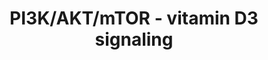---
annotations:
- id: PW:0000180
  parent: regulatory pathway
  type: Pathway Ontology
  value: mTOR signaling pathway
- id: PW:0000232
  parent: signaling pathway
  type: Pathway Ontology
  value: phosphatidylinositol 3-kinase-Akt signaling pathway
- id: PW:0001013
  parent: signaling pathway
  type: Pathway Ontology
  value: vitamin D signaling pathway
authors:
- Madeomuga
- Marvin M2
- AlexanderPico
- Susan
- DeSl
- Khanspers
- Egonw
- MaintBot
- Eweitz
citedin:
- link: PMC9138293
description: 'Pathway representation of the model proposed by Ferreira et al. in the
  Figure 7 C of their article: "Proposed model for the mechanism of action of 1,25(OH)2D3
  in human-monocyte-derived DCs. We hypothesize that VDR-bound 1,25(OH)2D3 activates
  the PI3K-Akt-mTOR pathway via either forming a complex and phosphorylating the regulatory
  subunit of PI3K, or by other unknown mechanisms. This releases and activates the
  catalytic subunit, which unleashes the PI3K downstream pathway. Among other functions,
  activation of this pathway promotes the expression of different key glycolytic enzymes,
  which induces glycolysis. Control of surface marker expression and cytokine production
  by 1,25(OH)2D3 might arise from its impact on the PI3K pathway, which can control
  essential transcription factors (e.g., GSK-3ÃŽÂ² and NF-ÃŽÂºB nuclear translocation)
  or from the direct regulation of transcription factors, key metabolic bifunctional
  enzymes, and RNA binding proteins. In the absence of glucose or glycolysis, an increase
  in the AMP/ATP ratio will be sensed by AMPK, which, in turn, phosphorylates TSC2
  and blocks activation of the mTOR complex and its downstream processes. We further
  consider that the increase in OXPHOS also seen in 1,25D3-DCs is derived from the
  excess pyruvate generated during induced glycolysis, in addition to the control
  of metabolic enzymes from the oxidative branch by 1,25(OH)2D3".   Proteins on this
  pathway have targeted assays available via the [https://assays.cancer.gov/available_assays?wp_id=WP4141
  CPTAC Assay Portal]'
last-edited: 2021-05-07
ndex: 3e31a613-8b69-11eb-9e72-0ac135e8bacf
organisms:
- Homo sapiens
redirect_from:
- /index.php/Pathway:WP4141
- /instance/WP4141
- /instance/WP4141_rr122432
revision: r122432
schema-jsonld:
- '@context': https://schema.org/
  '@id': https://wikipathways.github.io/pathways/WP4141.html
  '@type': Dataset
  creator:
    '@type': Organization
    name: WikiPathways
  description: 'Pathway representation of the model proposed by Ferreira et al. in
    the Figure 7 C of their article: "Proposed model for the mechanism of action of
    1,25(OH)2D3 in human-monocyte-derived DCs. We hypothesize that VDR-bound 1,25(OH)2D3
    activates the PI3K-Akt-mTOR pathway via either forming a complex and phosphorylating
    the regulatory subunit of PI3K, or by other unknown mechanisms. This releases
    and activates the catalytic subunit, which unleashes the PI3K downstream pathway.
    Among other functions, activation of this pathway promotes the expression of different
    key glycolytic enzymes, which induces glycolysis. Control of surface marker expression
    and cytokine production by 1,25(OH)2D3 might arise from its impact on the PI3K
    pathway, which can control essential transcription factors (e.g., GSK-3ÃŽÂ² and
    NF-ÃŽÂºB nuclear translocation) or from the direct regulation of transcription
    factors, key metabolic bifunctional enzymes, and RNA binding proteins. In the
    absence of glucose or glycolysis, an increase in the AMP/ATP ratio will be sensed
    by AMPK, which, in turn, phosphorylates TSC2 and blocks activation of the mTOR
    complex and its downstream processes. We further consider that the increase in
    OXPHOS also seen in 1,25D3-DCs is derived from the excess pyruvate generated during
    induced glycolysis, in addition to the control of metabolic enzymes from the oxidative
    branch by 1,25(OH)2D3".   Proteins on this pathway have targeted assays available
    via the [https://assays.cancer.gov/available_assays?wp_id=WP4141 CPTAC Assay Portal]'
  keywords:
  - 1,25-(OH)2-D3
  - AKT
  - AMP
  - AMPK
  - ATP
  - C-MYC
  - CD80
  - CD86
  - CYP24A1
  - 'Fructose Bisphosphate '
  - Fructose-6-P
  - GLUT3
  - GSK-3b
  - Glucose-6-P
  - HK3
  - HLA-DRA
  - IL10
  - IL12A
  - LDHA
  - Lactate
  - PDHA1
  - PFKFB4
  - PI3K
  - Pyruvate
  - ROS
  - RXR
  - TSC1
  - TSC2
  - VDR
  - 'mTOR '
  - p65
  license: CC0
  name: PI3K/AKT/mTOR - vitamin D3 signaling
seo: CreativeWork
title: PI3K/AKT/mTOR - vitamin D3 signaling
wpid: WP4141
---